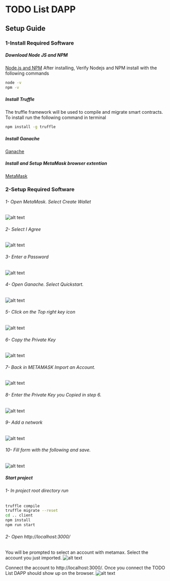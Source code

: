 # TODO List DAPP
## Setup Guide
### 1-Install Required Software
##### Download Node JS and NPM
[Node.js and NPM](https://nodejs.org/)
After installing, Verify Nodejs and NPM install with the following commands
```sh
node -v
npm -v
```

##### Install Truffle
The truffle framework will be used to compile and migrate smart contracts. To install run the following command in terminal
```sh
npm install -g truffle
```
##### Install Ganache
[Ganache](https://trufflesuite.com/ganache/)

##### Install and Setup MetaMask browser extention
[MetaMask](https://metamask.io/download/)

### 2-Setup Required Software
###### 1- Open MetaMask. Select Create Wallet
![alt text](https://github.com/sjkchang/eth-todo/blob/master/images/metamask.jpg)

###### 2- Select I Agree
![alt text](https://github.com/sjkchang/eth-todo/blob/master/images/metamask-agree.jpg)

###### 3- Enter a Password
![alt text](https://github.com/sjkchang/eth-todo/blob/master/images/metamask-create-password.jpg)

###### 4- Open Ganache. Select Quickstart.
![alt text](https://github.com/sjkchang/eth-todo/blob/master/images/ganache-quickstart.jpg)

###### 5- Click on the Top right key icon
![alt text](https://github.com/sjkchang/eth-todo/blob/master/images/ganache-addresses.jpg)

###### 6- Copy the Private Key
![alt text](https://github.com/sjkchang/eth-todo/blob/master/images/copy-private-key.jpg)

###### 7- Back in METAMASK Import an Account.
![alt text](https://github.com/sjkchang/eth-todo/blob/master/images/metamask-import-account.jpg)

###### 8- Enter the Private Key you Copied in step 6.
![alt text](https://github.com/sjkchang/eth-todo/blob/master/images/metamask-enter-private-key.jpg)

###### 9- Add a network
![alt text](https://github.com/sjkchang/eth-todo/blob/master/images/add-network.jpg)

###### 10- Fill form with the following and save.
![alt text](https://github.com/sjkchang/eth-todo/blob/master/images/network.jpg)

##### Start project
###### 1- In project root directory run 
```sh
truffle compile
truffle migrate --reset
cd .. client
npm install
npm run start
```

###### 2- Open http://localhost:3000/
You will be prompted to select an account with metamax. Select the account you just imported.
![alt text](https://github.com/sjkchang/eth-todo/blob/master/images/select-account-2.jpg)

Connect the account to http://localhost:3000/. Once you connect the TODO List DAPP should show up on the browser.
![alt text](https://github.com/sjkchang/eth-todo/blob/master/images/connect.jpg)